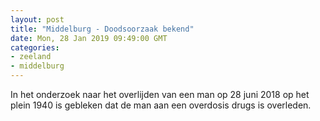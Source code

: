 ```yaml
---
layout: post
title: "Middelburg - Doodsoorzaak bekend"
date: Mon, 28 Jan 2019 09:49:00 GMT
categories: 
- zeeland 
- middelburg 
---
```


In het onderzoek naar het overlijden van een man op 28 juni 2018 op het plein 1940 is gebleken dat de man aan een overdosis drugs is overleden.
